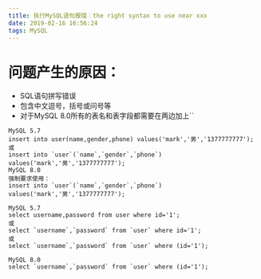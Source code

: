 ```yaml
---
title: 执行MySQL语句报错：the right syntax to use near xxx
date: 2019-02-16 16:56:24
tags: MySQL
---
```

# 问题产生的原因：
- SQL语句拼写错误
- 包含中文逗号，括号或问号等
- 对于MySQL 8.0所有的表名和表字段都需要在两边加上``

```
MySQL 5.7
insert into user(name,gender,phone) values('mark','男','1377777777');
或
insert into `user`(`name`,`gender`,`phone`) values('mark','男','1377777777');
MySQL 8.0
强制要求使用：
insert into `user`(`name`,`gender`,`phone`) values('mark','男','1377777777');
```
```
MySQL 5.7
select username,password from user where id='1';
或
select `username`,`password` from `user` where id='1';
或
select `username`,`password` from `user` where (id='1');

MySQL 8.0
select `username`,`password` from `user` where (id='1');
```
